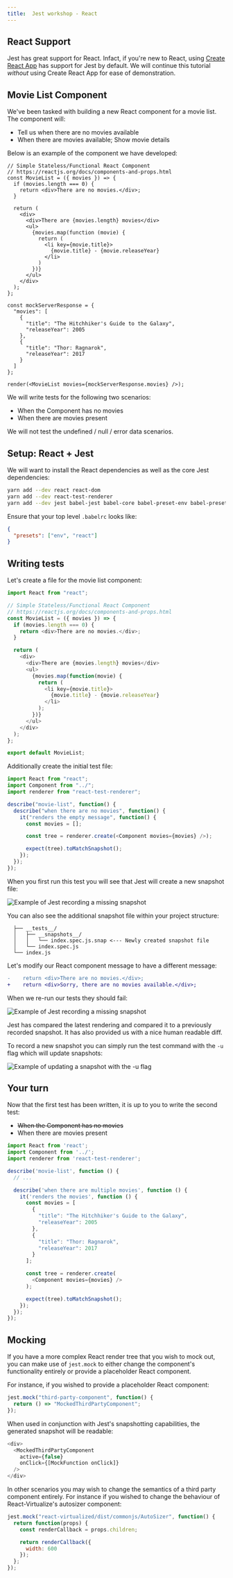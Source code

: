 ```yaml
---
title:  Jest workshop - React
---
```


## React Support

Jest has great support for React. Infact, if you're new to React, using [Create React App](https://github.com/facebook/create-react-app)
has support for Jest by default. We will continue this tutorial _without_ using Create React App for ease of demonstration.

## Movie List Component

We've been tasked with building a new React component for a movie list.
The component will:

* Tell us when there are no movies available
* When there are movies available; Show movie details

Below is an example of the component we have developed:

```react-example
// Simple Stateless/Functional React Component
// https://reactjs.org/docs/components-and-props.html
const MovieList = ({ movies }) => {
  if (movies.length === 0) {
    return <div>There are no movies.</div>;
  }

  return (
    <div>
      <div>There are {movies.length} movies</div>
      <ul>
        {movies.map(function (movie) {
          return (
            <li key={movie.title}>
              {movie.title} - {movie.releaseYear}
            </li>
          )
        })}
      </ul>
    </div>
  );
};

const mockServerResponse = {
  "movies": [
    {
      "title": "The Hitchhiker's Guide to the Galaxy",
      "releaseYear": 2005
    },
    {
      "title": "Thor: Ragnarok",
      "releaseYear": 2017
    }
  ]
};

render(<MovieList movies={mockServerResponse.movies} />);
```

We will write tests for the following two scenarios:

* When the Component has no movies
* When there are movies present

We will not test the undefined / null / error data scenarios.

## Setup: React + Jest

We will want to install the React dependencies as well as the core Jest dependencies:

```bash
yarn add --dev react react-dom
yarn add --dev react-test-renderer
yarn add --dev jest babel-jest babel-core babel-preset-env babel-preset-react
```

Ensure that your top level `.babelrc` looks like:

```json
{
  "presets": ["env", "react"]
}
```

## Writing tests

Let's create a file for the movie list component:

```javascript {"title": "src/movie-list/index.js"}
import React from "react";

// Simple Stateless/Functional React Component
// https://reactjs.org/docs/components-and-props.html
const MovieList = ({ movies }) => {
  if (movies.length === 0) {
    return <div>There are no movies.</div>;
  }

  return (
    <div>
      <div>There are {movies.length} movies</div>
      <ul>
        {movies.map(function(movie) {
          return (
            <li key={movie.title}>
              {movie.title} - {movie.releaseYear}
            </li>
          );
        })}
      </ul>
    </div>
  );
};

export default MovieList;
```

Additionally create the initial test file:

```javascript {"title": "src/movie-list/__tests__/index.spec.js"}
import React from "react";
import Component from "../";
import renderer from "react-test-renderer";

describe("movie-list", function() {
  describe("when there are no movies", function() {
    it("renders the empty message", function() {
      const movies = [];

      const tree = renderer.create(<Component movies={movies} />);

      expect(tree).toMatchSnapshot();
    });
  });
});
```

When you first run this test you will see that Jest will create a new snapshot file:

![](./recording-snapshot.png "Example of Jest recording a missing snapshot")

You can also see the additional snapshot file within your project structure:

```file-structure
  ├── __tests__/
  │   ├── __snapshots__/
  │   │   └── index.spec.js.snap <--- Newly created snapshot file
  │   └── index.spec.js
  └── index.js
```

Let's modify our React component message to have a different message:

```diff {"title": "src/movie-list/index.js"}
-    return <div>There are no movies.</div>;
+    return <div>Sorry, there are no movies available.</div>;
```

When we re-run our tests they should fail:

![](./recording-snapshot-failure.png "Example of Jest recording a missing snapshot")

Jest has compared the latest rendering and compared it to a previously recorded snapshot.
It has also provided us with a nice human readable diff.

To record a new snapshot you can simply run the test command with the `-u` flag which will update snapshots:

![](./record-snapshot-updated.png "Example of updating a snapshot with the -u flag")

## Your turn

Now that the first test has been written, it is up to you to write the second test:

* ~~When the Component has no movies~~
* When there are movies present

```javascript {"hasSpoilers": true}
import React from 'react';
import Component from '../';
import renderer from 'react-test-renderer';

describe('movie-list', function () {
  // ...

  describe('when there are multiple movies', function () {
    it('renders the movies', function () {
      const movies = [
        {
          "title": "The Hitchhiker's Guide to the Galaxy",
          "releaseYear": 2005
        },
        {
          "title": "Thor: Ragnarok",
          "releaseYear": 2017
        }
      ];

      const tree = renderer.create(
        <Component movies={movies} />
      );

      expect(tree).toMatchSnapshot();
    });
  });
});
```

## Mocking

If you have a more complex React render tree that you wish to mock out, you can make use of `jest.mock` to either
change the component's functionality entirely or provide a placeholder React component.

For instance, if you wished to provide a placeholder React component:

```javascript
jest.mock("third-party-component", function() {
  return () => "MockedThirdPartyComponent";
});
```

When used in conjunction with Jest's snapshotting capabilities, the generated snapshot will be readable:

```javascript
<div>
  <MockedThirdPartyComponent
    active={false}
    onClick={[MockFunction onClick]}
  />
</div>
```

In other scenarios you may wish to change the semantics of a third party component entirely. For instance if you wished
to change the behaviour of React-Virtualize's autosizer component:

```javascript
jest.mock("react-virtualized/dist/commonjs/AutoSizer", function() {
  return function(props) {
    const renderCallback = props.children;

    return renderCallback({
      width: 600
    });
  };
});
```
